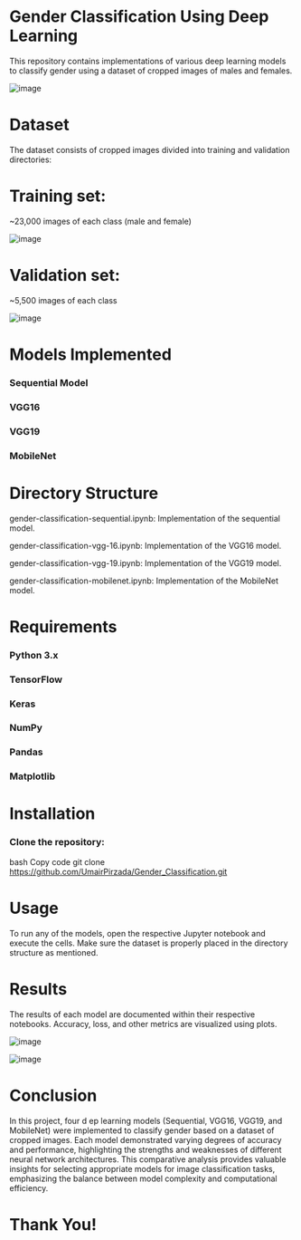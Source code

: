 # Gender Classification Using Deep Learning
This repository contains implementations of various deep learning models to classify gender using a dataset of cropped images of males and females.

![image](https://github.com/UmairPirzada/Gender_Classification/assets/129576257/f12adbed-cab5-43cf-91a6-a2de27e16630)
# Dataset
The dataset consists of cropped images divided into training and validation directories:

# Training set:
~23,000 images of each class (male and female)

![image](https://github.com/UmairPirzada/Gender_Classification/assets/129576257/9f18b80f-8fcf-449d-82d0-b2fd7f0c9d71)


# Validation set:
~5,500 images of each class

![image](https://github.com/UmairPirzada/Gender_Classification/assets/129576257/1feb6aa9-1574-4fea-a1de-7f2f9ee77ec7)

# Models Implemented

### Sequential Model

### VGG16

### VGG19

### MobileNet

# Directory Structure

gender-classification-sequential.ipynb: Implementation of the sequential model. 

gender-classification-vgg-16.ipynb: Implementation of the VGG16 model.

gender-classification-vgg-19.ipynb: Implementation of the VGG19 model.

gender-classification-mobilenet.ipynb: Implementation of the MobileNet model.

# Requirements

### Python 3.x

### TensorFlow

### Keras

### NumPy

### Pandas

### Matplotlib

# Installation

### Clone the repository:
bash
Copy code
git clone https://github.com/UmairPirzada/Gender_Classification.git

# Usage
To run any of the models, open the respective Jupyter notebook and execute the cells. Make sure the dataset is properly placed in the directory structure as mentioned.

# Results
The results of each model are documented within their respective notebooks. Accuracy, loss, and other metrics are visualized using plots.

![image](https://github.com/UmairPirzada/Gender_Classification/assets/129576257/7a5f7883-9383-4636-8e18-7d0ec71bc658)

![image](https://github.com/UmairPirzada/Gender_Classification/assets/129576257/f44973a6-dc60-4e55-babc-68f3b5a179e3)

# Conclusion
In this project, four d ep learning models (Sequential, VGG16, VGG19, and MobileNet) were implemented to classify gender based on a dataset of cropped images. Each model demonstrated varying degrees of accuracy and performance, highlighting the strengths and weaknesses of different neural network architectures. This comparative analysis provides valuable insights for selecting appropriate models for image classification tasks, emphasizing the balance between model complexity and computational efficiency.
# Thank You!
